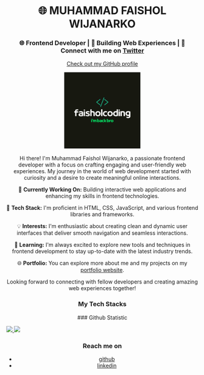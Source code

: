 <h1 align="center">
🌐 MUHAMMAD FAISHOL WIJANARKO</h1>

<h3 align="center">
🌐 Frontend Developer | 🌱 Building Web Experiences | 💬 Connect with me on <a href="https://twitter.com/Faisholstore">Twitter</a>
</h3>
<p align="center">
<a href="https://github.com/Faisholstore/">Check out my GitHub profile</a>
</p>

<div align="center">
  <img src="./assets/Logo.png" alt="Muhammad Faishol Wijanarko" width="200" height="200">
  <p>Hi there! I'm Muhammad Faishol Wijanarko, a passionate frontend developer with a focus on crafting engaging and user-friendly web experiences. My journey in the world of web development started with curiosity and a desire to create meaningful online interactions.</p>
  
  <p>🔭 <strong>Currently Working On:</strong> Building interactive web applications and enhancing my skills in frontend technologies.</p>
  
  <p>🚀 <strong>Tech Stack:</strong> I'm proficient in HTML, CSS, JavaScript, and various frontend libraries and frameworks.</p>
  
  <p>💡 <strong>Interests:</strong> I'm enthusiastic about creating clean and dynamic user interfaces that deliver smooth navigation and seamless interactions.</p>
  
  <p>🌱 <strong>Learning:</strong> I'm always excited to explore new tools and techniques in frontend development to stay up-to-date with the latest industry trends.</p>
  
 
  <p>🌐 <strong>Portfolio:</strong> You can explore more about me and my projects on my <a href="https://Faisholstore.github.io/">portfolio website</a>.</p>
  
  <p>Looking forward to connecting with fellow developers and creating amazing web experiences together!</p>
  <h3 align="center">
My Tech Stacks
</h3>### Github Statistic
<p align="left">
<a href="https://github.com/Faisholstore">
  <img height="180em" src="https://github-readme-stats-eight-theta.vercel.app/api?username=Faisholstore&show_icons=true&theme=algolia&include_all_commits=true&count_private=true"/>
  <img height="180em" src="https://github-readme-stats-eight-theta.vercel.app/api/top-langs/?username=Faisholstore&layout=compact&langs_count=8&theme=algolia"/>
</a>
</p>

### Reach me on
- <a href="https://github.com/FaisholStore">github</a>
- <a href ="https://www.linkedin.com/in/faishol-wijanarko-4338131a0/">linkedin</a>
</h3>
</div>

